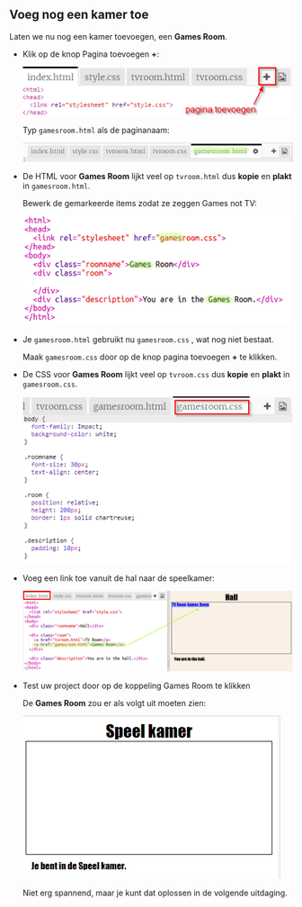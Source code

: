 ## Voeg nog een kamer toe

Laten we nu nog een kamer toevoegen, een **Games Room**.

+ Klik op de knop Pagina toevoegen **+**:
    
    ![screenshot](images/rooms-add-page.png)
    
    Typ `gamesroom.html` als de paginanaam:
    
    ![screenshot](images/rooms-games-html.png)

+ De HTML voor **Games Room** lijkt veel op `tvroom.html` dus **kopie** en **plakt** in `gamesroom.html`.
    
    Bewerk de gemarkeerde items zodat ze zeggen Games not TV:
    
    ![screenshot](images/rooms-games-html2.png)

+ Je `gamesroom.html` gebruikt nu `gamesroom.css` , wat nog niet bestaat.
    
    Maak `gamesroom.css` door op de knop pagina toevoegen **+** te klikken.

+ De CSS voor **Games Room** lijkt veel op `tvroom.css` dus **kopie** en **plakt** in `gamesroom.css`.
    
    ![screenshot](images/rooms-add-games-css.png)

+ Voeg een link toe vanuit de hal naar de speelkamer:
    
    ![screenshot](images/rooms-hall-games.png)

+ Test uw project door op de koppeling Games Room te klikken
    
    De **Games Room** zou er als volgt uit moeten zien:
    
    ![screenshot](images/rooms-games-before.png)
    
    Niet erg spannend, maar je kunt dat oplossen in de volgende uitdaging.